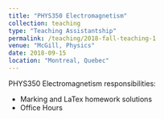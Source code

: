 ```yaml
---
title: "PHYS350 Electromagnetism"
collection: teaching
type: "Teaching Assistantship"
permalink: /teaching/2018-fall-teaching-1
venue: "McGill, Physics"
date: 2018-09-15
location: "Montreal, Quebec"
---
```


PHYS350 Electromagnetism responsibilities:
* Marking and LaTex homework solutions
* Office Hours